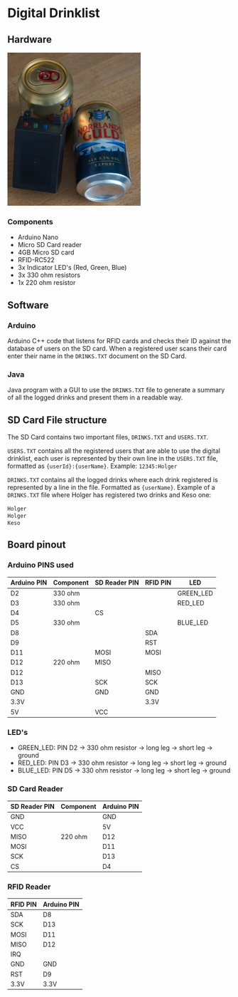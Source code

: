 # Digital Drinklist

## Hardware

<img src="./assets/DSC02176.jpg" alt="Image of hardware" width="300"/>

### Components

* Arduino Nano
* Micro SD Card reader
* 4GB Micro SD card
* RFID-RC522
* 3x Indicator LED's (Red, Green, Blue)
* 3x 330 ohm resistors
* 1x 220 ohm resistor

## Software

### Arduino
Arduino C++ code that listens for RFID cards and checks their ID against the database of users on the SD card.
When a registered user scans their card enter their name in the `DRINKS.TXT` document on the SD Card.

### Java
Java program with a GUI to use the `DRINKS.TXT` file to generate a summary of all the logged drinks and present them in a readable way.

## SD Card File structure

The SD Card contains two important files, `DRINKS.TXT` and `USERS.TXT`.


`USERS.TXT` contains all the registered users that are able to use the digital drinklist, each user is represented by their own line in the `USERS.TXT` file, formatted as `{userId}:{userName}`. Example: `12345:Holger`


`DRINKS.TXT` contains all the logged drinks where each drink registered is represented by a line in the file. Formatted as `{userName}`.
Example of a `DRINKS.TXT` file where Holger has registered two drinks and Keso one:
```
Holger
Holger
Keso
```

## Board pinout

### Arduino PINS used

|   Arduino PIN |   Component   |   SD Reader PIN   |   RFID PIN    |   LED         |
|   ---         |   ---         |   ---             |   ---         |   ---         |
|   D2          |   330 ohm     |                   |               |   GREEN_LED   |
|   D3          |   330 ohm     |                   |               |   RED_LED     |
|   D4          |               |   CS              |               |               |
|   D5          |   330 ohm     |                   |               |   BLUE_LED    |
|   D8          |               |                   |   SDA         |               |
|   D9          |               |                   |   RST         |               |
|   D11         |               |   MOSI            |   MOSI        |               |
|   D12         |   220 ohm     |   MISO            |               |               |
|   D12         |               |                   |   MISO        |               |
|   D13         |               |   SCK             |   SCK         |               |
|   GND         |               |   GND             |   GND         |               |
|   3.3V        |               |                   |   3.3V        |               |
|   5V          |               |   VCC             |               |               |

### LED's

* GREEN_LED: PIN D2 -> 330 ohm resistor -> long leg -> short leg -> ground
* RED_LED: PIN D3 -> 330 ohm resistor -> long leg -> short leg -> ground
* BLUE_LED: PIN D5 -> 330 ohm resistor -> long leg -> short leg -> ground

### SD Card Reader

|   SD Reader PIN   |  Component|   Arduino PIN     |
|   ---             |   ---     |   ---             |
|   GND             |           |   GND             |
|   VCC             |           |   5V              |
|   MISO            |   220 ohm |   D12             |
|   MOSI            |           |   D11             |
|   SCK             |           |   D13             |
|   CS              |           |   D4              |

### RFID Reader

|   RFID PIN    |   Arduino PIN |
|   ---         |   ---         |
|   SDA         |   D8          |
|   SCK         |   D13         |
|   MOSI        |   D11         |
|   MISO        |   D12         |
|   IRQ         |               |
|   GND         |   GND         |
|   RST         |   D9          |
|   3.3V        |   3.3V        |

